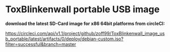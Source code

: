 # ToxBlinkenwall portable USB image

<b>download the latest SD-Card image for x86 64bit platforms from circleCI:</b>

https://circleci.com/api/v1.1/project/github/zoff99/ToxBlinkenwall_image_usb_portable/latest/artifacts/0/deploy/debian-custom.iso?filter=successful&branch=master
